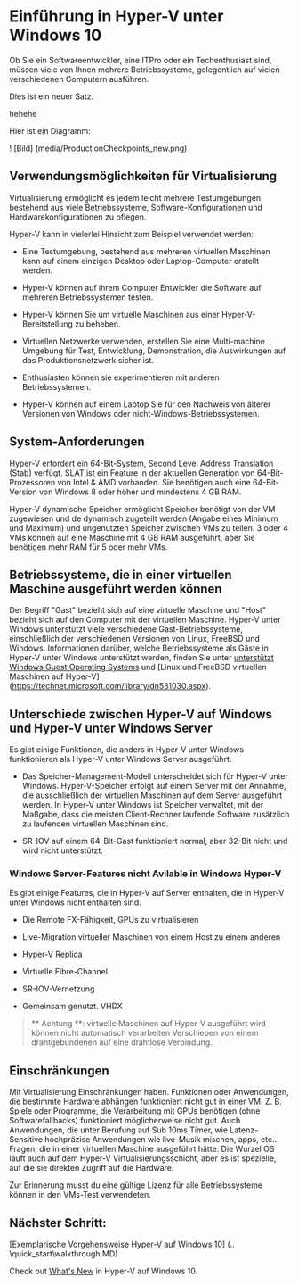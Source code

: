 ﻿# Einführung in Hyper-V unter Windows 10

Ob Sie ein Softwareentwickler, eine ITPro oder ein Techenthusiast sind, müssen viele von Ihnen mehrere Betriebssysteme, gelegentlich auf vielen verschiedenen Computern ausführen.  

Dies ist ein neuer Satz.

hehehe

Hier ist ein Diagramm:

! [Bild] (media/ProductionCheckpoints_new.png)

## Verwendungsmöglichkeiten für Virtualisierung
Virtualisierung ermöglicht es jedem leicht mehrere Testumgebungen bestehend aus viele Betriebssysteme, Software-Konfigurationen und Hardwarekonfigurationen zu pflegen.     

Hyper-V kann in vielerlei Hinsicht zum Beispiel verwendet werden:
- Eine Testumgebung, bestehend aus mehreren virtuellen Maschinen kann auf einem einzigen Desktop oder Laptop-Computer erstellt werden. 

- Hyper-V können auf ihrem Computer Entwickler die Software auf mehreren Betriebssystemen testen. 

- Hyper-V können Sie um virtuelle Maschinen aus einer Hyper-V-Bereitstellung zu beheben.  

- Virtuellen Netzwerke verwenden, erstellen Sie eine Multi-machine Umgebung für Test, Entwicklung, Demonstration, die Auswirkungen auf das Produktionsnetzwerk sicher ist.

- Enthusiasten können sie experimentieren mit anderen Betriebssystemen. 

- Hyper-V können auf einem Laptop Sie für den Nachweis von älterer Versionen von Windows oder nicht-Windows-Betriebssystemen. 


## System-Anforderungen

Hyper-V erfordert ein 64-Bit-System, Second Level Address Translation (Stab) verfügt. SLAT ist ein Feature in der aktuellen Generation von 64-Bit-Prozessoren von Intel & AMD vorhanden. Sie benötigen auch eine 64-Bit-Version von Windows 8 oder höher und mindestens 4 GB RAM. 

Hyper-V dynamische Speicher ermöglicht Speicher benötigt von der VM zugewiesen und de dynamisch zugeteilt werden (Angabe eines Minimum und Maximum) und ungenutzten Speicher zwischen VMs zu teilen. 3 oder 4 VMs können auf eine Maschine mit 4 GB RAM ausgeführt, aber Sie benötigen mehr RAM für 5 oder mehr VMs. 

## Betriebssysteme, die in einer virtuellen Maschine ausgeführt werden können ##

Der Begriff "Gast" bezieht sich auf eine virtuelle Maschine und "Host" bezieht sich auf den Computer mit der virtuellen Maschine. Hyper-V unter Windows unterstützt viele verschiedene Gast-Betriebssysteme, einschließlich der verschiedenen Versionen von Linux, FreeBSD und Windows. Informationen darüber, welche Betriebssysteme als Gäste in Hyper-V unter Windows unterstützt werden, finden Sie unter [unterstützt Windows Guest Operating Systems](supported_guest_os.md) und [Linux und FreeBSD virtuellen Maschinen auf Hyper-V] (https://technet.microsoft.com/library/dn531030.aspx). 


## Unterschiede zwischen Hyper-V auf Windows und Hyper-V unter Windows Server
Es gibt einige Funktionen, die anders in Hyper-V unter Windows funktionieren als Hyper-V unter Windows Server ausgeführt. 

- Das Speicher-Management-Modell unterscheidet sich für Hyper-V unter Windows. Hyper-V-Speicher erfolgt auf einem Server mit der Annahme, die ausschließlich der virtuellen Maschinen auf dem Server ausgeführt werden. In Hyper-V unter Windows ist Speicher verwaltet, mit der Maßgabe, dass die meisten Client-Rechner laufende Software zusätzlich zu laufenden virtuellen Maschinen sind. 

- SR-IOV auf einem 64-Bit-Gast funktioniert normal, aber 32-Bit nicht und wird nicht unterstützt.


### Windows Server-Features nicht Avilable in Windows Hyper-V
Es gibt einige Features, die in Hyper-V auf Server enthalten, die in Hyper-V unter Windows nicht enthalten sind. 

- Die Remote FX-Fähigkeit, GPUs zu virtualisieren 

- Live-Migration virtueller Maschinen von einem Host zu einem anderen

- Hyper-V Replica

- Virtuelle Fibre-Channel

- SR-IOV-Vernetzung

- Gemeinsam genutzt. VHDX


> ** Achtung **: virtuelle Maschinen auf Hyper-V ausgeführt wird können nicht automatisch verarbeiten Verschieben von einem drahtgebundenen auf eine drahtlose Verbindung. 

## Einschränkungen
Mit Virtualisierung Einschränkungen haben. Funktionen oder Anwendungen, die bestimmte Hardware abhängen funktioniert nicht gut in einer VM. Z. B. Spiele oder Programme, die Verarbeitung mit GPUs benötigen (ohne Softwarefallbacks) funktioniert möglicherweise nicht gut. Auch Anwendungen, die unter Berufung auf Sub 10ms Timer, wie Latenz-Sensitive hochpräzise Anwendungen wie live-Musik mischen, apps, etc.. Fragen, die in einer virtuellen Maschine ausgeführt hätte. Die Wurzel OS läuft auch auf dem Hyper-V Virtualisierungsschicht, aber es ist spezielle, auf die sie direkten Zugriff auf die Hardware. 

Zur Erinnerung musst du eine gültige Lizenz für alle Betriebssysteme können in den VMs-Test verwendeten.

## Nächster Schritt: 
[Exemplarische Vorgehensweise Hyper-V auf Windows 10] (.. \quick_start\walkthrough.MD) 

Check out [What's New](whats_new.md) in Hyper-V auf Windows 10.

